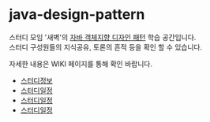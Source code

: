 # java-design-pattern

스터디 모임 '새벽'의 [자바 객체지향 디자인 패턴](https://book.naver.com/bookdb/book_detail.nhn?bid=7467601) 학습 공간입니다.<br/>
스터디 구성원들의 지식공유, 토론의 흔적 등을 확인 할 수 있습니다.

자세한 내용은 WIKI 페이지를 통해 확인 바랍니다.
* [스터디정보](https://github.com/daybreak6/java-design-pattern/wiki/스터디정보)
* [스터디일정](https://github.com/daybreak6/java-design-pattern/wiki/스터디일정)
* [스터디일정](https://github.com/daybreak6/java-design-pattern/wiki/스터디내용)
* [스터디일정](https://github.com/daybreak6/java-design-pattern/wiki/공유자료)
